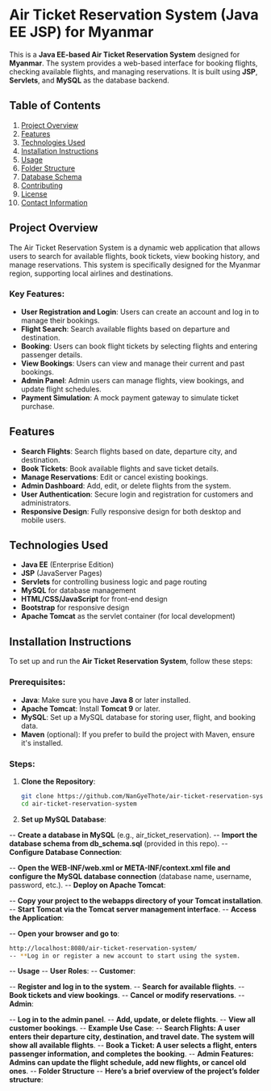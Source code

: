 # Air Ticket Reservation System (Java EE JSP) for Myanmar

This is a **Java EE-based Air Ticket Reservation System** designed for **Myanmar**. The system provides a web-based interface for booking flights, checking available flights, and managing reservations. It is built using **JSP**, **Servlets**, and **MySQL** as the database backend.

## Table of Contents
1. [Project Overview](#project-overview)
2. [Features](#features)
3. [Technologies Used](#technologies-used)
4. [Installation Instructions](#installation-instructions)
5. [Usage](#usage)
6. [Folder Structure](#folder-structure)
7. [Database Schema](#database-schema)
8. [Contributing](#contributing)
9. [License](#license)
10. [Contact Information](#contact-information)

## Project Overview

The Air Ticket Reservation System is a dynamic web application that allows users to search for available flights, book tickets, view booking history, and manage reservations. This system is specifically designed for the Myanmar region, supporting local airlines and destinations.

### Key Features:
- **User Registration and Login**: Users can create an account and log in to manage their bookings.
- **Flight Search**: Search available flights based on departure and destination.
- **Booking**: Users can book flight tickets by selecting flights and entering passenger details.
- **View Bookings**: Users can view and manage their current and past bookings.
- **Admin Panel**: Admin users can manage flights, view bookings, and update flight schedules.
- **Payment Simulation**: A mock payment gateway to simulate ticket purchase.

## Features

- **Search Flights**: Search flights based on date, departure city, and destination.
- **Book Tickets**: Book available flights and save ticket details.
- **Manage Reservations**: Edit or cancel existing bookings.
- **Admin Dashboard**: Add, edit, or delete flights from the system.
- **User Authentication**: Secure login and registration for customers and administrators.
- **Responsive Design**: Fully responsive design for both desktop and mobile users.

## Technologies Used

- **Java EE** (Enterprise Edition)
- **JSP** (JavaServer Pages)
- **Servlets** for controlling business logic and page routing
- **MySQL** for database management
- **HTML/CSS/JavaScript** for front-end design
- **Bootstrap** for responsive design
- **Apache Tomcat** as the servlet container (for local development)

## Installation Instructions

To set up and run the **Air Ticket Reservation System**, follow these steps:

### Prerequisites:
- **Java**: Make sure you have **Java 8** or later installed.
- **Apache Tomcat**: Install **Tomcat 9** or later.
- **MySQL**: Set up a MySQL database for storing user, flight, and booking data.
- **Maven** (optional): If you prefer to build the project with Maven, ensure it's installed.

### Steps:
1. **Clone the Repository**:
   ```bash
   git clone https://github.com/NanGyeThote/air-ticket-reservation-system.git
   cd air-ticket-reservation-system

2. **Set up MySQL Database**:

-- **Create a database in MySQL** (e.g., air_ticket_reservation).
-- **Import the database schema from db_schema.sql** (provided in this repo).
-- **Configure Database Connection**:

-- **Open the WEB-INF/web.xml or META-INF/context.xml file and configure the MySQL database connection** (database name, username, password, etc.).
-- **Deploy on Apache Tomcat**:

-- **Copy your project to the webapps directory of your Tomcat installation**.
-- **Start Tomcat via the Tomcat server management interface**.
-- **Access the Application**:

-- **Open your browser and go to**: 
  ```bash
http://localhost:8080/air-ticket-reservation-system/
-- **Log in or register a new account to start using the system.
```
-- **Usage**
-- **User Roles**:
-- **Customer**:

-- **Register and log in to the system**.
-- **Search for available flights**.
-- **Book tickets and view bookings**.
-- **Cancel or modify reservations**.
-- **Admin**:

-- **Log in to the admin panel**.
-- **Add, update, or delete flights**.
-- **View all customer bookings**.
-- **Example Use Case**:
-- **Search Flights: A user enters their departure city, destination, and travel date. The system will show all available flights**.
-- **Book a Ticket: A user selects a flight, enters passenger information, and completes the booking**.
-- **Admin Features: Admins can update the flight schedule, add new flights, or cancel old ones**.
-- **Folder Structure**
-- **Here’s a brief overview of the project’s folder structure**:
